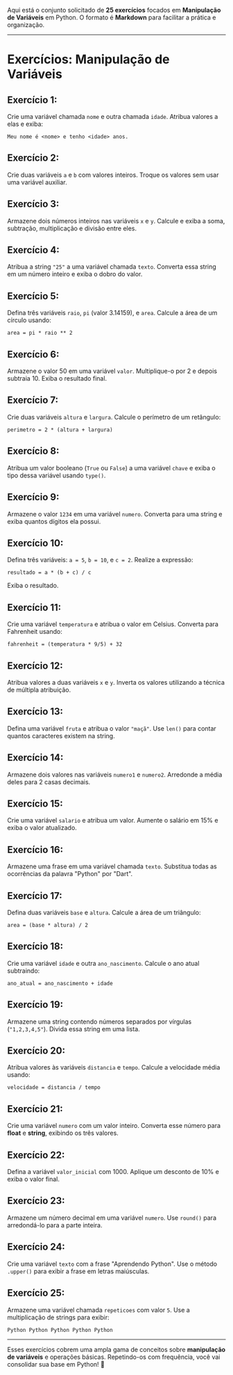 Aqui está o conjunto solicitado de **25 exercícios** focados em **Manipulação de Variáveis** em Python. O formato é **Markdown** para facilitar a prática e organização.

---

# Exercícios: Manipulação de Variáveis

## Exercício 1:
Crie uma variável chamada `nome` e outra chamada `idade`. Atribua valores a elas e exiba:
```
Meu nome é <nome> e tenho <idade> anos.
```

## Exercício 2:
Crie duas variáveis `a` e `b` com valores inteiros. Troque os valores sem usar uma variável auxiliar.

## Exercício 3:
Armazene dois números inteiros nas variáveis `x` e `y`. Calcule e exiba a soma, subtração, multiplicação e divisão entre eles.

## Exercício 4:
Atribua a string `"25"` a uma variável chamada `texto`. Converta essa string em um número inteiro e exiba o dobro do valor.

## Exercício 5:
Defina três variáveis `raio`, `pi` (valor 3.14159), e `area`. Calcule a área de um círculo usando:
```
area = pi * raio ** 2
```

## Exercício 6:
Armazene o valor 50 em uma variável `valor`. Multiplique-o por 2 e depois subtraia 10. Exiba o resultado final.

## Exercício 7:
Crie duas variáveis `altura` e `largura`. Calcule o perímetro de um retângulo:
```
perimetro = 2 * (altura + largura)
```

## Exercício 8:
Atribua um valor booleano (`True` ou `False`) a uma variável `chave` e exiba o tipo dessa variável usando `type()`.

## Exercício 9:
Armazene o valor `1234` em uma variável `numero`. Converta para uma string e exiba quantos dígitos ela possui.

## Exercício 10:
Defina três variáveis: `a = 5`, `b = 10`, e `c = 2`. Realize a expressão:
```
resultado = a * (b + c) / c
```
Exiba o resultado.

## Exercício 11:
Crie uma variável `temperatura` e atribua o valor em Celsius. Converta para Fahrenheit usando:
```
fahrenheit = (temperatura * 9/5) + 32
```

## Exercício 12:
Atribua valores a duas variáveis `x` e `y`. Inverta os valores utilizando a técnica de múltipla atribuição.

## Exercício 13:
Defina uma variável `fruta` e atribua o valor `"maçã"`. Use `len()` para contar quantos caracteres existem na string.

## Exercício 14:
Armazene dois valores nas variáveis `numero1` e `numero2`. Arredonde a média deles para 2 casas decimais.

## Exercício 15:
Crie uma variável `salario` e atribua um valor. Aumente o salário em 15% e exiba o valor atualizado.

## Exercício 16:
Armazene uma frase em uma variável chamada `texto`. Substitua todas as ocorrências da palavra "Python" por "Dart".

## Exercício 17:
Defina duas variáveis `base` e `altura`. Calcule a área de um triângulo:
```
area = (base * altura) / 2
```

## Exercício 18:
Crie uma variável `idade` e outra `ano_nascimento`. Calcule o ano atual subtraindo:
```
ano_atual = ano_nascimento + idade
```

## Exercício 19:
Armazene uma string contendo números separados por vírgulas (`"1,2,3,4,5"`). Divida essa string em uma lista.

## Exercício 20:
Atribua valores às variáveis `distancia` e `tempo`. Calcule a velocidade média usando:
```
velocidade = distancia / tempo
```

## Exercício 21:
Crie uma variável `numero` com um valor inteiro. Converta esse número para **float** e **string**, exibindo os três valores.

## Exercício 22:
Defina a variável `valor_inicial` com 1000. Aplique um desconto de 10% e exiba o valor final.

## Exercício 23:
Armazene um número decimal em uma variável `numero`. Use `round()` para arredondá-lo para a parte inteira.

## Exercício 24:
Crie uma variável `texto` com a frase "Aprendendo Python". Use o método `.upper()` para exibir a frase em letras maiúsculas.

## Exercício 25:
Armazene uma variável chamada `repeticoes` com valor `5`. Use a multiplicação de strings para exibir:
```
Python Python Python Python Python
```

---

Esses exercícios cobrem uma ampla gama de conceitos sobre **manipulação de variáveis** e operações básicas. Repetindo-os com frequência, você vai consolidar sua base em Python! 🚀